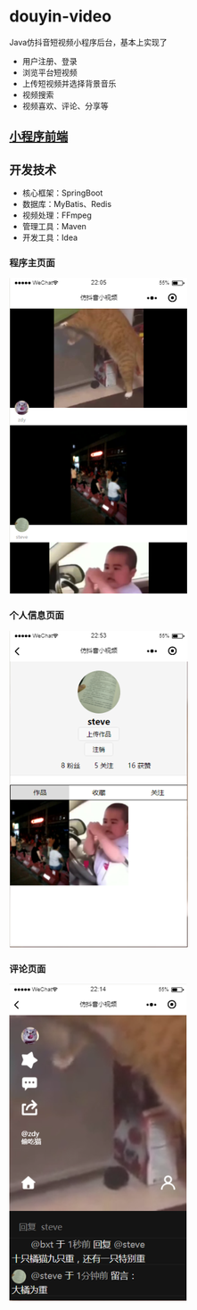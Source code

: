 # douyin-video
Java仿抖音短视频小程序后台，基本上实现了

 - 用户注册、登录
 - 浏览平台短视频
 - 上传短视频并选择背景音乐
 - 视频搜索
 - 视频喜欢、评论、分享等

## [小程序前端](https://github.com/SteveZhou8/douyin-video-web)

## 开发技术

 - 核心框架：SpringBoot
 - 数据库：MyBatis、Redis
 - 视频处理：FFmpeg
 - 管理工具：Maven
 - 开发工具：Idea

### 程序主页面
![程序主页面](https://github.com/SteveZhou8/douyin-video-web/blob/master/screenshot/%E7%A8%8B%E5%BA%8F%E4%B8%BB%E9%A1%B5%E9%9D%A2.png)

### 个人信息页面
![个人信息页面](https://github.com/SteveZhou8/douyin-video-web/blob/master/screenshot/%E4%B8%AA%E4%BA%BA%E4%BF%A1%E6%81%AF%E9%A1%B5%E9%9D%A2.png)

### 评论页面
![评论页面](https://github.com/SteveZhou8/douyin-video-web/blob/master/screenshot/%E8%AF%84%E8%AE%BA%E9%A1%B5%E9%9D%A2.png)
